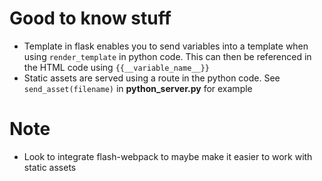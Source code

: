 # Good to know stuff
- Template in flask enables you to send variables into a template when using `render_template` in python code. This can then be referenced in the HTML code using `{{__variable_name__}}`
- Static assets are served using a route in the python code. See `send_asset(filename)` in __python_server.py__ for example



# Note
- Look to integrate flash-webpack to maybe make it easier to work with static assets
